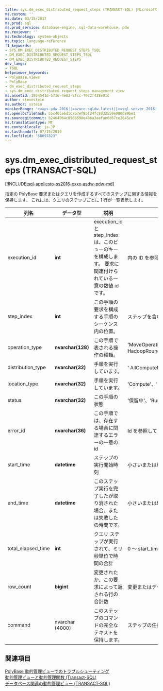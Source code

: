 ```yaml
---
title: sys.dm_exec_distributed_request_steps (TRANSACT-SQL) |Microsoft Docs
ms.custom: ''
ms.date: 03/15/2017
ms.prod: sql
ms.prod_service: database-engine, sql-data-warehouse, pdw
ms.reviewer: ''
ms.technology: system-objects
ms.topic: language-reference
f1_keywords:
- SYS.DM_EXEC_DISTRIBUTED_REQUEST_STEPS_TSQL
- DM_EXEC_DISTRIBUTED_REQUEST_STEPS_TSQL
- DM_EXEC_DISTRIBUTED_REQUEST_STEPS
dev_langs:
- TSQL
helpviewer_keywords:
- PolyBase,views
- PolyBase
- dm_exec_distributed_request_steps
- sys.dm_exec_distributed_request_steps management view
ms.assetid: 1954541d-b716-4e03-8fcc-7022f428e01d
author: stevestein
ms.author: sstein
monikerRange: '>=aps-pdw-2016||=azure-sqldw-latest||>=sql-server-2016||=sqlallproducts-allversions||>=sql-server-linux-2017||=azuresqldb-mi-current'
ms.openlocfilehash: b5c40ce6d1c7b7ef85f24fc8032559e000d89be1
ms.sourcegitcommit: b2464064c0566590e486a3aafae6d67ce2645cef
ms.translationtype: MT
ms.contentlocale: ja-JP
ms.lasthandoff: 07/15/2019
ms.locfileid: "68097823"
---
```

# <a name="sysdmexecdistributedrequeststeps-transact-sql"></a>sys.dm_exec_distributed_request_steps (TRANSACT-SQL)
[!INCLUDE[tsql-appliesto-ss2016-xxxx-asdw-pdw-md](../../includes/tsql-appliesto-ss2016-xxxx-asdw-pdw-md.md)]

  指定の PolyBase 要求またはクエリを作成するすべてのステップに関する情報を保持します。 これには、クエリのステップごとに 1 行が一覧表示します。  
  
|列名|データ型|説明|範囲|  
|-----------------|---------------|-----------------|-----------|  
|execution_id|**int**|execution_id と step_index は、このビューのキーを構成します。 要求に関連付けられている一意の数値 id です。|内の ID を参照してください。 [sys.dm_exec_requests &#40;TRANSACT-SQL&#41;](../../relational-databases/system-dynamic-management-views/sys-dm-exec-requests-transact-sql.md)します。|  
|step_index|**int**|この手順の要求を構成する手順のシーケンス内の位置。|ステップを含む要求に対して (n 1) に 0 を返します。|  
|operation_type|**nvarchar(128)**|この手順で表される操作の種類。|'MoveOperation'、'OnOperation'、'RandomIDOperation'、'RemoteOperation'、'ReturnOperation'、'ShuffleMoveOperation'、'TempTablePropertiesOperation'、'DropDiagnosticsNotifyOperation'、'HadoopShuffleOperation'、'HadoopBroadCastOperation'' HadoopRoundRobinOperation'|  
|distribution_type|**nvarchar(32)**|手順を実行しています。|' AllComputeNodes '、' AllDistributions'、'ComputeNode'、'Distribution'、'AllNodes'、'SubsetNodes'、'SubsetDistributions'、' 指定されていない '。|  
|location_type|**nvarchar(32)**|手順を実行しています。|'Compute'、'ヘッド' または 'DMS' です。 すべてのデータ移動の手順では、'DMS' を表示します。|  
|status|**nvarchar(32)**|この手順の状態|'保留中'、'Running'、'完了'、'失敗'、'UndoFailed'、'PendingCancel'、' キャンセル '、'を元に戻す'、'中止'|  
|error_id|**nvarchar(36)**|この手順では、存在する場合に関連するエラーの一意の id|Id を参照してください。 [sys.dm_exec_compute_node_errors &#40;TRANSACT-SQL&#41;](../../relational-databases/system-dynamic-management-views/sys-dm-exec-compute-node-errors-transact-sql.md)、エラーが発生しなかった場合は NULL です。|  
|start_time|**datetime**|ステップの実行開始時刻|小さいまたは現在の時刻と等しい、大きいか等しい end_compile_time が、この手順が属している、クエリのです。|  
|end_time|**datetime**|このステップ実行を完了したが取り消された場合、または失敗したの時間です。|小さいまたは現在の時刻に等しいと大きいか等しい start_time、手順については、現在実行中に NULL に設定するか、キューに格納します。|  
|total_elapsed_time|**int**|クエリ ステップが実行されて、ミリ秒単位で時間の合計|0 ～ start_time と end_time の間の違いです。 手順についてはキューに置かれた 0 を返します。|  
|row_count|**bigint**|変更されたか、この要求によって返される行の合計数|変更またはデータ、それ以外の場合の影響を受ける行の数を返すしていないするステップの 0 を返します。 DMS の手順に達すると-1 に設定します。|  
|command|nvarchar (4000)|このステップのコマンドの完全なテキストを保持します。|ステップの任意の有効な要求文字列。 4,000 文字より長い場合に切り捨てられます。|  
  
## <a name="see-also"></a>関連項目  
 [PolyBase 動的管理ビューでのトラブルシューティング](https://msdn.microsoft.com/library/ce9078b7-a750-4f47-b23e-90b83b783d80)   
 [動的管理ビューと動的管理関数 &#40;Transact-SQL&#41;](~/relational-databases/system-dynamic-management-views/system-dynamic-management-views.md)   
 [データベース関連の動的管理ビュー &#40;TRANSACT-SQL&#41;](../../relational-databases/system-dynamic-management-views/database-related-dynamic-management-views-transact-sql.md)  
  
  
